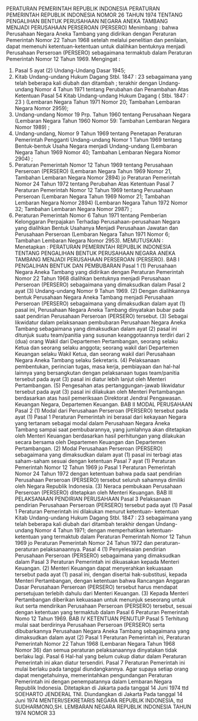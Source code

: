  PERATURAN PEMERINTAH REPUBLIK INDONESIA PERATURAN PEMERINTAH REPUBLIK INDONESIA NOMOR 26 TAHUN 1974 TENTANG PENGALIHAN BENTUK PERUSAHAAN NEGARA ANEKA TAMBANG MENJADI PERUSAHAAN PERSEROAN (PERSERO)
Menimbang :
 bahwa Perusahaan Negara Aneka Tambang yang didirikan dengan Peraturan Pemerintah Nomor 22 Tahun 1968 setelah melalui penelitian dan penilaian, dapat memenuhi ketentuan-ketentuan untuk dialihkan bentuknya menjadi Perusahaan Perseroan (PERSERO) sebagaimana termaktub dalam Peraturan Pemerintah Nomor 12 Tahun 1969.
Mengingat :

1. Pasal 5 ayat (2) Undang-Undang Dasar 1945;
2. Kitab Undang-undang Hukum Dagang Stbl. 1847 : 23 sebagaimana yang telah beberapa kali diubah dan ditambah ; terakhir dengan Undang-undang Nomor 4 Tahun 1971 tentang Perubahan dan Penambahan Atas Ketentuan Pasal 54 Kitab Undang-undang Hukum Dagang ( Stbi. 1847 : 23 ) (Lembaran Negara Tahun 1971 Nomor 20; Tambahan Lembaran Negara Nomor 2959);
3. Undang-undang Nomor 19 Prp. Tahun 1960 tentang Perusahaan Negara (Lembaran Negara Tahun 1960 Nomor 59: Tambahan Lembaran Negara Nomor 1989) ;
4. Undang-undang, Nomor 9 Tahun 1969 tentang Penetapan Peraturan Pemerintah Pengganti Undang-undang Nomor 1 Tahun 1969 tentang Bentuk-bentuk Usaha Negara menjadi Undang-undang (Lembaran Negara Tahun 1969 Nomor 40; Tambahan Lembaran Negara Nomor 2904) ;
5. Peraturan Pemerintah Nomor 12 Tahun 1969 tentang Perusahaan Perseroan (PERSERO) (Lembaran Negara Tahun 1969 Nomor 21, Tambahan Lembaran Negara Nomor 2894) jo Peraturan Pemerintah Nomor 24 Tahun 1972 tentang Perubahan Atas Ketentuan Pasal 7 Peraturan Pemerintah Nomor 12 Tahun 1969 tentang Perusahaan Perseroan (Lembaran Negara Tahun 1969 Nomor 21; Tambahan Lembaran Negara Nomor 2894) (Lembaran Negara Tahun 1972 Nomor 32; Tambahan Lembaran Negara Nomor 2987) ;
6. Peraturan Pemerintah Nomor 6 Tahun 1971 tentang Pemberian Kelonggaran Perpajakan Terhadap Perusahaan-perusahaan Negara yang dialihkan Bentuk Usahanya Menjadi Perusahaan Jawatan dan Perusahaan Perseroan (Lembaran Negara Tahun 1971 Nomor 6; Tambahan Lembaran Negara Nomor 2953).
MEMUTUSKAN :
 Menetapkan : PERATURAN PEMERINTAH REPUBLIK INDONESIA TENTANG PENGALIHAN BENTUK PERUSAHAAN NEGARA ANEKA TAMBANG MENJADI PERUSAHAAN PERSEROAN (PERSERO).
BAB I PENGALIHAN BENTUK DAN PEMBUBARAN
Pasal 1
(1) Perusahaan Negara Aneka Tambang yang didirikan dengan Peraturan Pemerintah Nomor 22 Tahun 1968 dialihkan bentuknya menjadi Perusahaan Perseroan (PERSERO) sebagaimana yang dimaksudkan dalam Pasal 2 ayat (3) Undang-undang Nomor 9 Tahun 1969.
(2) Dengan dialihkannya bentuk Perusahaan Negara Aneka Tambang menjadi Perusahaan Perseroan (PERSERO) sebagaimana yang dimaksudkan dalam ayat (1) pasal ini, Perusahaan Negara Aneka Tambang dinyatakan bubar pada saat pendirian Perusahaan Perseroan (PERSERO) tersebut.
(3) Sebagai likwidatur dalam pelaksanaan pembubaran Perusahaan Negara Aneka Tambang sebagaimana yang dimaksudkan dalam ayat (2) pasal ini ditunjuk suatu team/panitia yang susunan keanggotaannya terdiri dari 2 (dua) orang Wakil dari Departemen Pertambangan, seorang selaku Ketua dan seorang selaku anggota; seorang wakil dari Departemen Keuangan selaku Wakil Ketua, dan seorang wakil dari Perusahaan Negara Aneka Tambang selaku Sekretaris.
(4) Pelaksanaan pembentukan, perincian tugas, masa kerja, pembiayaan dan hal-hal lainnya yang bersangkutan dengan pelaksanaan tugas team/panitia tersebut pada ayat (3) pasal ini diatur lebih lanjut oleh Menteri Pertambangan.
(5) Pengesahan atas pertanggungan-jawab likwidatur tersebut pada ayat (3) pasal ini dilakukan oleh Menteri Pertambangan berdasarkan atas hasil pemeriksaan Direktorat Jendral Pengawasan. Keuangan Negara, Departemen Keuangan.
BAB II MODAL PERUSAHAAN
Pasal 2
(1) Modal dari Perusahaan Perseroan (PERSERO) tersebut pada ayat (1) Pasal 1 Peraturan Pemerintah ini berasal dari kekayaan Negara yang tertanam sebagai modal dalam Perusahaan Negara Aneka Tambang sampai saat pembubarannya, yang jumlahnya akan ditetapkan oleh Menteri Keuangan berdasarkan hasil perhitungan yang dilakukan secara bersama oleh Departemen Keuangan dan Departemen Pertambangan.
(2) Modal Perusahaan Perseroan (PERSERO) sebagaimana yang dimaksudkan dalam ayat (1) pasal ini terbagi atas saham-saham sesuai dengan ketentuan Pasal 7 ayat (1) Peraturan Pemerintah Nomor 12 Tahun 1969 jo Pasal 1 Peraturan Pemerintah Nomor 24 Tahun 1972 dengan ketentuan bahwa pada saat pendirian Perusahaan Perseroan (PERSERO) tersebut seluruh sahamnya dimiliki oleh Negara Republik Indonesia.
(3) Neraca pembukaan Perusahaan Perseroan (PERSERO) ditetapkan oleh Menteri Keuangan.
BAB III PELAKSANAAN PENDIRIAN PERUSAHAAN
Pasal 3
Pelaksanaan pendirian Perusahaan Perseroan (PERSERO) tersebut pada ayat (1) Pasal 1 Peraturan Pemerintah ini dilakukan menurut ketentuan- ketentuan Kitab Undang-undang Hukum Dagang Stbl. 1847 : 23 sebagaimana yang telah beberapa kali diubah dari ditambah terakhir dengan Undang- undang Nomor 4 Tahun 1971; dengan memperhatikan ketentuan-ketentuan yang termaktub dalam Peraturan Pemerintah Nomor 12 Tahun 1969 jo Peraturan Pemerintah Nomor 24 Tahun 1972 dan peraturan-peraturan pelaksanaannya.
Pasal 4
(1) Penyelesaian pendirian Perusahaan Perseroan (PERSERO) sebagaimana yang dimaksudkan dalam Pasal 3 Peraturan Pemerintah ini dikuasakan kepada Menteri Keuangan.
(2) Menteri Keuangan dapat menyerahkan kekuasaan tersebut pada ayat (1) pasal ini, dengan disertai hak-substitusi, kepada Menteri Pertambangan, dengan ketentuan bahwa Rancangan Anggaran Dasar Perusahaan Perseroan (PERSERO) tersebut harus mendapat persetujuan terlebih dahulu dari Menteri Keuangan.
(3) Kepada Menteri Pertambangan diberikan kekuasaan untuk menunjuk seseorang untuk ikut serta mendirikan Perusahaan Perseroan (PERSERO) tersebut, sesuai dengan ketentuan yang termaktub dalam Pasal 6 Peraturan Pemerintah Nomo 12 Tahun 1969.
BAB IV KETENTUAN PENUTUP
Pasal 5
Terhitung mulai saat berdirinya Perusahaan Perseroan (PERSERO) serta dibubarkannya Perusahaan Negara Aneka Tambang sebagaimana yang dimaksudkan dalam ayat (2) Pasal 1 Peraturan Pemerintah ini, Peraturan Pemerintah Nomor 22 Tahun 1968 (Lembaran Negara Tahun 1968 Nomor 36) dan semua peraturan pelaksanaannya dinyatakan tidak berlaku lagi.
Pasal 6
Hal-hal yang belum cukup diatur dalam Peraturan Pemerintah ini akan diatur tersendiri.
Pasal 7
Peraturan Pemerintah ini mulai berlaku pada tanggal diundangkannya. Agar supaya setiap orang dapat mengetahuinya, memerintahkan pengundangan Peraturan Pemerintah ini dengan penempatannya dalam Lembaran Negara Republik Indonesia. Ditetapkan di Jakarta pada tanggal 14 Juni 1974 ttd SOEHARTO JENDERAL TNI. Diundangkan di Jakarta Pada tanggal 14 Juni 1974 MENTERI/SEKRETARIS NEGARA REPUBLIK INDONESIA, ttd SUDHARMONO,SH. LEMBARAN NEGARA REPUBLIK INDONESIA TAHUN 1974 NOMOR 33